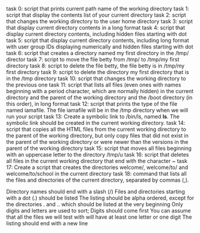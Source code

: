 task 0: script that prints current path name of the working directory
task 1: script that display the contents list of your current directory
task 2: script that changes the working directory to the user home directory
task 3: script that display current directory contents in a long format
task 4: script that display current directory contents, including hidden files starting with dot
task 5: script that display current directory contents, including long format with user group IDs displaying numerically and hidden files starting with dot
task 6: script that creates a directory named my first directory in the /tmp/ director
task 7: script to move the file betty from /tmp/ to /tmp/my first directory
task 8: script to delete the file betty, the file betty is in /tmp/my first directory
task 9: script to delete the directory my first directory that is in the /tmp directory
task 10: script that changes the working directory to the previous one
task 11: script that lists all files (even ones with names beginning with a period character, which are normally hidden) in the current directory and the parent of the working directory and the /boot directory (in this order), in long format
task 12: script that prints the type of the file named iamafile. The file iamafile will be in the /tmp directory when we will run your script
task 13: Create a symbolic link to /bin/ls, named __ls__. The symbolic link should be created in the current working directory.
task 14: script that copies all the HTML files from the current working directory to the parent of the working directory, but only copy files that did not exist in the parent of the working directory or were newer than the versions in the parent of the working directory
task 15: script that moves all files beginning with an uppercase letter to the directory /tmp/u
task 16: script that deletes all files in the current working directory that end with the character ~
task 17: Create a script that creates the directories welcome/, welcome/to/ and welcome/to/school in the current directory
task 18: command that lists all the files and directories of the current directory, separated by commas (,).

Directory names should end with a slash (/)
Files and directories starting with a dot (.) should be listed
The listing should be alpha ordered, except for the directories . and .. which should be listed at the very beginning
Only digits and letters are used to sort; Digits should come first
You can assume that all the files we will test with will have at least one letter or one digit
The listing should end with a new line
